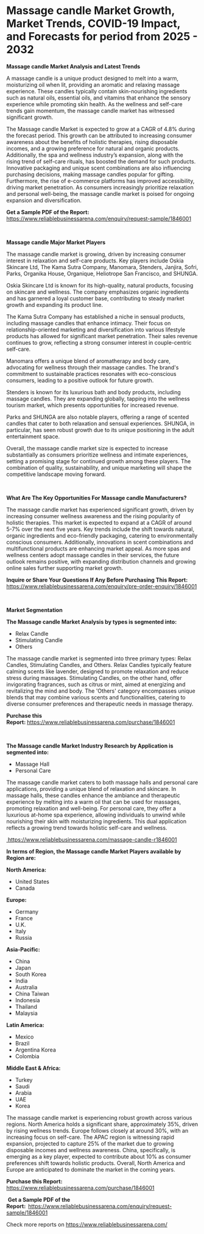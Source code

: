 <p><h1>Massage candle Market Growth, Market Trends, COVID-19 Impact, and Forecasts for period from 2025 - 2032</h1></p><p><strong>Massage candle Market Analysis and Latest Trends</strong></p>
<p><p>A massage candle is a unique product designed to melt into a warm, moisturizing oil when lit, providing an aromatic and relaxing massage experience. These candles typically contain skin-nourishing ingredients such as natural oils, essential oils, and vitamins that enhance the sensory experience while promoting skin health. As the wellness and self-care trends gain momentum, the massage candle market has witnessed significant growth.</p><p>The Massage candle Market is expected to grow at a CAGR of 4.8% during the forecast period. This growth can be attributed to increasing consumer awareness about the benefits of holistic therapies, rising disposable incomes, and a growing preference for natural and organic products. Additionally, the spa and wellness industry’s expansion, along with the rising trend of self-care rituals, has boosted the demand for such products. Innovative packaging and unique scent combinations are also influencing purchasing decisions, making massage candles popular for gifting. Furthermore, the rise of e-commerce platforms has improved accessibility, driving market penetration. As consumers increasingly prioritize relaxation and personal well-being, the massage candle market is poised for ongoing expansion and diversification.</p></p>
<p><strong>Get a Sample PDF of the Report:&nbsp;</strong> <a href="https://www.reliablebusinessarena.com/enquiry/request-sample/1846001?utm_campaign=2409&utm_medium=2&utm_source=Github&utm_content=ia&utm_term=08022025&utm_id=massage-candle">https://www.reliablebusinessarena.com/enquiry/request-sample/1846001</a></p>
<p>&nbsp;</p>
<p><strong>Massage candle Major Market Players</strong></p>
<p><p>The massage candle market is growing, driven by increasing consumer interest in relaxation and self-care products. Key players include Oskia Skincare Ltd, The Kama Sutra Company, Manomara, Stenders, Janjira, Sofri, Parks, Organika House, Organique, Heliotrope San Francisco, and SHUNGA.</p><p>Oskia Skincare Ltd is known for its high-quality, natural products, focusing on skincare and wellness. The company emphasizes organic ingredients and has garnered a loyal customer base, contributing to steady market growth and expanding its product line.</p><p>The Kama Sutra Company has established a niche in sensual products, including massage candles that enhance intimacy. Their focus on relationship-oriented marketing and diversification into various lifestyle products has allowed for significant market penetration. Their sales revenue continues to grow, reflecting a strong consumer interest in couple-centric self-care.</p><p>Manomara offers a unique blend of aromatherapy and body care, advocating for wellness through their massage candles. The brand's commitment to sustainable practices resonates with eco-conscious consumers, leading to a positive outlook for future growth.</p><p>Stenders is known for its luxurious bath and body products, including massage candles. They are expanding globally, tapping into the wellness tourism market, which presents opportunities for increased revenue.</p><p>Parks and SHUNGA are also notable players, offering a range of scented candles that cater to both relaxation and sensual experiences. SHUNGA, in particular, has seen robust growth due to its unique positioning in the adult entertainment space.</p><p>Overall, the massage candle market size is expected to increase substantially as consumers prioritize wellness and intimate experiences, setting a promising stage for continued growth among these players. The combination of quality, sustainability, and unique marketing will shape the competitive landscape moving forward.</p></p>
<p>&nbsp;</p>
<p><strong>What Are The Key Opportunities For Massage candle Manufacturers?</strong></p>
<p><p>The massage candle market has experienced significant growth, driven by increasing consumer wellness awareness and the rising popularity of holistic therapies. This market is expected to expand at a CAGR of around 5-7% over the next five years. Key trends include the shift towards natural, organic ingredients and eco-friendly packaging, catering to environmentally conscious consumers. Additionally, innovations in scent combinations and multifunctional products are enhancing market appeal. As more spas and wellness centers adopt massage candles in their services, the future outlook remains positive, with expanding distribution channels and growing online sales further supporting market growth.</p></p>
<p><strong>Inquire or Share Your Questions If Any Before Purchasing This Report:</strong> <a href="https://www.reliablebusinessarena.com/enquiry/pre-order-enquiry/1846001?utm_campaign=2409&utm_medium=2&utm_source=Github&utm_content=ia&utm_term=08022025&utm_id=massage-candle">https://www.reliablebusinessarena.com/enquiry/pre-order-enquiry/1846001</a></p>
<p>&nbsp;</p>
<p><strong>Market Segmentation</strong></p>
<p><strong>The Massage candle Market Analysis by types is segmented into:</strong></p>
<p><ul><li>Relax Candle</li><li>Stimulating Candle</li><li>Others</li></ul></p>
<p><p>The massage candle market is segmented into three primary types: Relax Candles, Stimulating Candles, and Others. Relax Candles typically feature calming scents like lavender, designed to promote relaxation and reduce stress during massages. Stimulating Candles, on the other hand, offer invigorating fragrances, such as citrus or mint, aimed at energizing and revitalizing the mind and body. The 'Others' category encompasses unique blends that may combine various scents and functionalities, catering to diverse consumer preferences and therapeutic needs in massage therapy.</p></p>
<p><strong>Purchase this Report:&nbsp;</strong><a href="https://www.reliablebusinessarena.com/purchase/1846001?utm_campaign=2409&utm_medium=2&utm_source=Github&utm_content=ia&utm_term=08022025&utm_id=massage-candle">https://www.reliablebusinessarena.com/purchase/1846001</a></p>
<p>&nbsp;</p>
<p><strong>The Massage candle Market Industry Research by Application is segmented into:</strong></p>
<p><ul><li>Massage Hall</li><li>Personal Care</li></ul></p>
<p><p>The massage candle market caters to both massage halls and personal care applications, providing a unique blend of relaxation and skincare. In massage halls, these candles enhance the ambiance and therapeutic experience by melting into a warm oil that can be used for massages, promoting relaxation and well-being. For personal care, they offer a luxurious at-home spa experience, allowing individuals to unwind while nourishing their skin with moisturizing ingredients. This dual application reflects a growing trend towards holistic self-care and wellness.</p></p>
<p><a href="https://www.reliablebusinessarena.com/massage-candle-r1846001?utm_campaign=2409&utm_medium=2&utm_source=Github&utm_content=ia&utm_term=08022025&utm_id=massage-candle">&nbsp;https://www.reliablebusinessarena.com/massage-candle-r1846001</a></p>
<p><strong>In terms of Region, the Massage candle Market Players available by Region are:</strong></p>
<p>
    <p> <strong> North America: </strong>
        <ul>
            <li>United States</li>
            <li>Canada</li>
        </ul>
        </p> 
    <p> <strong> Europe: </strong>
        <ul>
            <li>Germany</li>
            <li>France</li>
            <li>U.K.</li>
            <li>Italy</li>
            <li>Russia</li>
        </ul>
        </p> 
    <p> <strong> Asia-Pacific: </strong>
        <ul>
            <li>China</li>
            <li>Japan</li>
            <li>South Korea</li>
            <li>India</li>
            <li>Australia</li>
            <li>China Taiwan</li>
            <li>Indonesia</li>
            <li>Thailand</li>
            <li>Malaysia</li>
        </ul>
        </p> 
    <p> <strong> Latin America: </strong>
        <ul>
            <li>Mexico</li>
            <li>Brazil</li>
            <li>Argentina Korea</li>
            <li>Colombia</li>
        </ul>
        </p> 
    <p> <strong> Middle East & Africa: </strong>
        <ul>
            <li>Turkey</li>
            <li>Saudi</li>
            <li>Arabia</li>
            <li>UAE</li>
            <li>Korea</li>
        </ul>
    </p>
    </p>
<p><p>The massage candle market is experiencing robust growth across various regions. North America holds a significant share, approximately 35%, driven by rising wellness trends. Europe follows closely at around 30%, with an increasing focus on self-care. The APAC region is witnessing rapid expansion, projected to capture 25% of the market due to growing disposable incomes and wellness awareness. China, specifically, is emerging as a key player, expected to contribute about 10% as consumer preferences shift towards holistic products. Overall, North America and Europe are anticipated to dominate the market in the coming years.</p></p>
<p><strong>Purchase this Report: </strong><a href="https://www.reliablebusinessarena.com/purchase/1846001?utm_campaign=2409&utm_medium=2&utm_source=Github&utm_content=ia&utm_term=08022025&utm_id=massage-candle">https://www.reliablebusinessarena.com/purchase/1846001</a></p>
<p>&nbsp;<strong>Get a Sample PDF of the Report:&nbsp;&nbsp;</strong><a href="https://www.reliablebusinessarena.com/enquiry/request-sample/1846001?utm_campaign=2409&utm_medium=2&utm_source=Github&utm_content=ia&utm_term=08022025&utm_id=massage-candle">https://www.reliablebusinessarena.com/enquiry/request-sample/1846001</a></p>
<p><strong></strong></p>
<p>Check more reports on <a href="https://www.reliablebusinessarena.com/?utm_campaign=2409&utm_medium=2&utm_source=Github&utm_content=ia&utm_term=08022025&utm_id=massage-candle">https://www.reliablebusinessarena.com/</a></p>